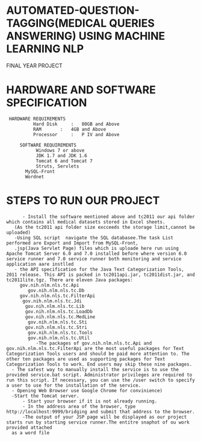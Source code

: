 # AUTOMATED-QUESTION-TAGGING(MEDICAL QUERIES ANSWERING) USING MACHINE LEARNING NLP
FINAL YEAR PROJECT
# HARDWARE AND SOFTWARE SPECIFICATION  
	 HARDWARE REQUIREMENTS 	 
              Hard Disk 	:  	80GB and Above 
              RAM 	 	:  	4GB and Above 
              Processor 	: 	P IV and Above 
 
         SOFTWARE REQUIREMENTS  
               Windows 7 or above 
               JDK 1.7 and JDK 1.6 
               Tomcat 6 and Tomcat 7 
               Struts, Servlets 
	       MySQL-Front
	       Wordnet
# STEPS TO RUN OUR PROJECT
          - Install the software mentioned above and tc2011 our api folder which contains all medical datasets stored in Excel sheets.
	   (As the tc2011 api folder size excceeds the storage limit,cannot be uploaded)
	   -Using SQL script  navigate the SQL databasee.The task List performed are Export and Import from MySQL-Front,
	   .jsp(Java Servlet Page) files which is uploade here run using Apache Tomcat Server 6.0 and 7.0 installed before where version 6.0 service runner and 7.0 service runner both monitoring and service application aare instlled 
	   - the API specification for the Java Text Categorization Tools, 2011 release. This API is packed in tc2011api.jar, tc2011dist.jar, and tc2011lite.tgz. There are eleven Java packages:
         gov.nih.nlm.nls.tc.Api
            gov.nih.nlm.nls.tc.Db
         gov.nih.nlm.nls.tc.FilterApi
          gov.nih.nlm.nls.tc.Jdi
           gov.nih.nlm.nls.tc.Lib
           gov.nih.nlm.nls.tc.LoadDb
           gov.nih.nlm.nls.tc.MedLine
            gov.nih.nlm.nls.tc.Sti
           gov.nih.nlm.nls.tc.Stri
            gov.nih.nlm.nls.tc.Tools
            gov.nih.nlm.nls.tc.Util
               -The packages of gov.nih.nlm.nls.tc.Api and gov.nih.nlm.nls.tc.FilterApi are the most useful packages for Text Categorization Tools users and should be paid more attention to. The other ten packages are used as supporting packages for Text Categorization Tools to work. End users may skip these nine packages.
	  - The safest way to manually install the service is to use the provided service.bat script. Administrator privileges are required to run this script. If necessary, you can use the /user switch to specify a user to use for the installation of the service.
	  - Opening Web Browser use Google Chrome for convinience)
	  -Start the Tomcat server.
          - Start your browser if it is not already running.
          - In the address area of the browser, type http://localhost:9999/bridging and submit that address to the browser.
          -The output of your JSP page will be displayed as our project starts run by starting service runner.The entitre snaphot of ou work provided attached
      as a word file
	  

	  

 

